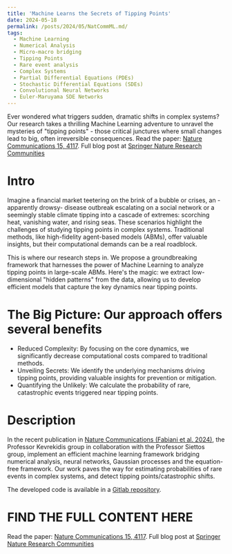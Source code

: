 ```yaml
---
title: 'Machine Learns the Secrets of Tipping Points'
date: 2024-05-18
permalink: /posts/2024/05/NatCommML.md/
tags:
  - Machine Learning
  - Numerical Analysis
  - Micro-macro bridging
  - Tipping Points
  - Rare event analysis
  - Complex Systems
  - Partial Differential Equations (PDEs)
  - Stochastic Differential Equations (SDEs)
  - Convolutional Neural Networks
  - Euler-Maruyama SDE Networks
---
```


Ever wondered what triggers sudden, dramatic shifts in complex systems? Our research takes a thrilling Machine Learning adventure to unravel the mysteries of "tipping points" - those critical junctures where small changes lead to big, often irreversible consequences.
Read the paper: [Nature Communications 15, 4117](https://doi.org/10.1038/s41467-024-48024-7). Full blog post at [Springer Nature Research Communities](https://communities.springernature.com/posts/ai-learns-the-secrets-of-tipping-points)

Intro
=====
Imagine a financial market teetering on the brink of a bubble or crises,  an - apparently drowsy- disease outbreak escalating on a social network or a seemingly stable climate tipping into a cascade of extremes: scorching heat, vanishing water, and rising seas. These scenarios highlight the challenges of studying tipping points in complex systems. Traditional methods, like high-fidelity agent-based models (ABMs), offer valuable insights, but their computational demands can be a real roadblock.

This is where our research steps in. We propose a groundbreaking framework that harnesses the power of Machine Learning to analyze tipping points in large-scale ABMs. Here's the magic: we extract low-dimensional "hidden patterns" from the data, allowing us to develop efficient models that capture the key dynamics near tipping points.


The Big Picture: Our approach offers several benefits
=====
- Reduced Complexity: By focusing on the core dynamics, we significantly decrease computational costs compared to traditional methods.
- Unveiling Secrets: We identify the underlying mechanisms driving tipping points, providing valuable insights for prevention or mitigation.
- Quantifying the Unlikely: We calculate the probability of rare, catastrophic events triggered near tipping points.

Description
======
In the recent publication in [Nature Communications (Fabiani et al. 2024)](https://doi.org/10.1038/s41467-024-48024-7), the Professor Kevrekidis group  in collaboration with the Professor Siettos group, implement an efficient machine learning framework bridging numerical analysis, neural networks, Gaussian processes and the equation-free framework.
Our work paves the way for estimating probabilities of rare events in complex systems, and detect tipping points/catastrophic shifts.

The developed code is available in a [Gitlab repository](https://gitlab.com/nicolasevangelou/agent_based).

FIND THE FULL CONTENT HERE
====
Read the paper: [Nature Communications 15, 4117](https://doi.org/10.1038/s41467-024-48024-7). Full blog post at [Springer Nature Research Communities](https://communities.springernature.com/posts/ai-learns-the-secrets-of-tipping-points)

